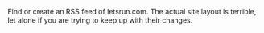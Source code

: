 Find or create an RSS feed of letsrun.com. The actual site layout is terrible,
let alone if you are trying to keep up with their changes.
